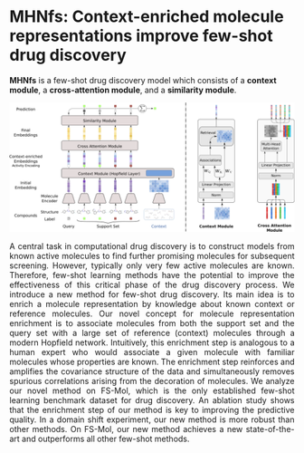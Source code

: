 # MHNfs: Context-enriched molecule representations improve few-shot drug discovery

**MHNfs** is a few-shot drug discovery model which consists of a **context module**, a **cross-attention module**, and a **similarity module**.

 ![Mhnfs overview](/assets/mhnfs_overview.png)
 
 <div align="justify"> A central task in computational drug discovery is to construct models from known active molecules to find further promising molecules for subsequent screening. However, typically only very few active molecules are known. Therefore, few-shot learning methods have the potential to improve the effectiveness of this critical phase of the drug discovery process. We introduce a new method for few-shot drug discovery. Its main idea is to enrich a molecule representation by knowledge about known context or reference molecules. Our novel concept for molecule representation enrichment is to associate molecules from both the support set and the query set with a large set of reference (context) molecules through a modern Hopfield network. Intuitively, this enrichment step is analogous to a human expert who would associate a given molecule with familiar molecules whose properties are known. The enrichment step reinforces and amplifies the covariance structure of the data and simultaneously removes spurious correlations arising from the decoration of molecules. We analyze our novel method on FS-Mol, which is the only established few-shot learning benchmark dataset for drug discovery. An ablation study shows that the enrichment step of our method is key to improving the predictive quality. In a domain shift experiment, our new method is more robust than other methods. On FS-Mol, our new method achieves a new state-of-the-art and outperforms all other few-shot methods.</div>
